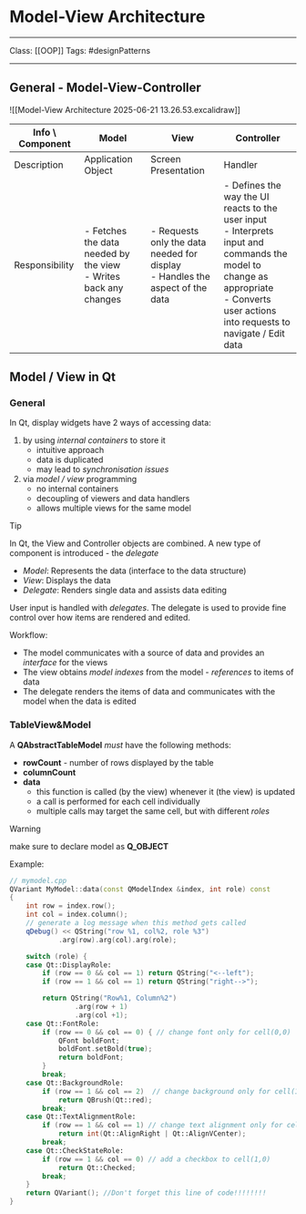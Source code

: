 # Model-View Architecture
___
Class: [[OOP]]
Tags: #designPatterns 
___
## General - Model-View-Controller
![[Model-View Architecture 2025-06-21 13.26.53.excalidraw]]

| Info \ Component | Model                                                              | View                                                                            | Controller                                                                                                                                                                               |
| ---------------- | ------------------------------------------------------------------ | ------------------------------------------------------------------------------- | ---------------------------------------------------------------------------------------------------------------------------------------------------------------------------------------- |
| Description      | Application Object                                                 | Screen Presentation                                                             | Handler                                                                                                                                                                                  |
| Responsibility   | - Fetches the data needed by the view<br>- Writes back any changes | - Requests only the data needed for display<br>- Handles the aspect of the data | - Defines the way the UI reacts to the user input<br>- Interprets input and commands the model to change as appropriate<br>- Converts user actions into requests to navigate / Edit data |
## Model / View in Qt

### General
In Qt, display widgets have 2 ways of accessing data:
1. by using *internal containers* to store it 
	- intuitive approach
	- data is duplicated
	- may lead to *synchronisation issues*
2. via *model / view* programming
	- no internal containers
	- decoupling of viewers and data handlers
	- allows multiple views for the same model

>[!Tip]
>In Qt, the View and Controller objects are combined. A new type of component is introduced - the *delegate*
>- *Model*: Represents the data (interface to the data structure)
>- *View*: Displays the data
>- *Delegate*: Renders single data and assists data editing

User input is handled with *delegates*. The delegate is used to provide fine control over how items are rendered and edited.

Workflow:
- The model communicates with a source of data and provides an *interface* for the views
- The view obtains *model indexes* from the model - *references* to items of data
- The delegate renders the items of data and communicates with the model when the data is edited

### TableView&Model
A **QAbstractTableModel** *must* have the following methods:
- **rowCount** - number of rows displayed by the table
- **columnCount** 
- **data**
	- this function is called (by the view) whenever it (the view) is updated
	- a call is performed for each cell individually
	- multiple calls may target the same cell, but with different *roles*

>[!Warning]
>make sure to declare model as **Q_OBJECT**

Example:
```cpp
// mymodel.cpp
QVariant MyModel::data(const QModelIndex &index, int role) const
{
    int row = index.row();
    int col = index.column();
    // generate a log message when this method gets called
    qDebug() << QString("row %1, col%2, role %3")
            .arg(row).arg(col).arg(role);

    switch (role) {
    case Qt::DisplayRole:
        if (row == 0 && col == 1) return QString("<--left");
        if (row == 1 && col == 1) return QString("right-->");

        return QString("Row%1, Column%2")
                .arg(row + 1)
                .arg(col +1);
    case Qt::FontRole:
        if (row == 0 && col == 0) { // change font only for cell(0,0)
            QFont boldFont;
            boldFont.setBold(true);
            return boldFont;
        }
        break;
    case Qt::BackgroundRole:
        if (row == 1 && col == 2)  // change background only for cell(1,2)
            return QBrush(Qt::red);
        break;
    case Qt::TextAlignmentRole:
        if (row == 1 && col == 1) // change text alignment only for cell(1,1)
            return int(Qt::AlignRight | Qt::AlignVCenter);
        break;
    case Qt::CheckStateRole:
        if (row == 1 && col == 0) // add a checkbox to cell(1,0)
            return Qt::Checked;
        break;
    }
    return QVariant(); //Don't forget this line of code!!!!!!!!
}
```



